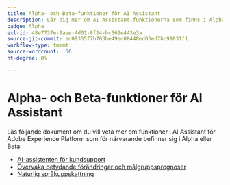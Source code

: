 ```yaml
---
title: Alpha- och Beta-funktioner för AI Assistant
description: Lär dig mer om AI Assistant-funktionerna som finns i Alpha- eller Beta-stadier.
badge: Alpha
exl-id: 48e7737e-9aee-4d01-8f24-bc562e443e3a
source-git-commit: ed09335f7b703be49ed08448ed03ed7bc91831f1
workflow-type: tm+mt
source-wordcount: '66'
ht-degree: 0%

---
```


# Alpha- och Beta-funktioner för AI Assistant

Läs följande dokument om du vill veta mer om funktioner i AI Assistant för Adobe Experience Platform som för närvarande befinner sig i Alpha eller Beta:

* [AI-assistenten för kundsupport](./customer-support.md)
* [Övervaka betydande förändringar och målgruppsprognoser](./audience-forecasting.md)
* [Naturlig språkuppskattning](./natural-language.md)
